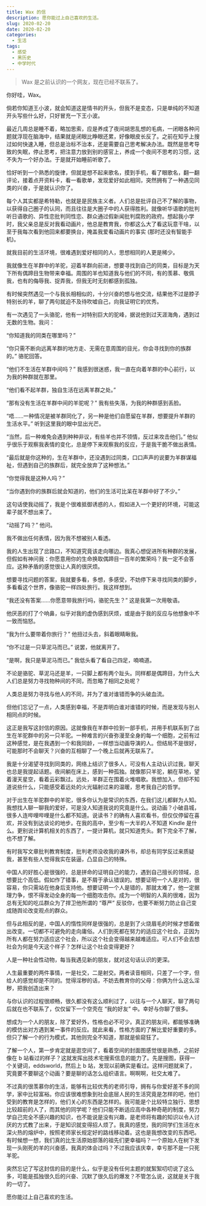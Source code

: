 ```yaml
---
title: Wax 的信
description: 愿你能过上自己喜欢的生活。
slug: 2020-02-20
date: 2020-02-20
categories:
  - 生活
tags:
  - 感受
  - 黑历史
  - 中学时代
---
```


> Wax 是之前认识的一个网友，现在已经不联系了。

你好哇，Wax。

倘若你知道王小波，就会知道这是情书的开头，但我不是变态，只是单纯的不知道开头写些什么好，只好冒充一下王小波。

最近几周总是睡不着，略加思索，应是养成了夜间胡思乱想的毛病，一闭眼各种问题就浮现在脑海中，结果就是闭眼比睁眼还累，好像眼皮长反了。之前在知乎上搜过如何快速入睡，但总是治标不治本，还是需要自己思考解决办法。既然是思考导致的失眠，停止思考，把注意力放到别的感官上，养成一个夜间不思考的习惯，这不失为一个好办法。于是就开始睡前听歌了。

恰好听到一个熟悉的旋律，但就是想不起来歌名，摸到手机，看了眼歌名，翻一翻评论，接着点开资料卡，看一看歌单，发现爱好如此相同，突然拥有了一种遇见同类的兴奋，于是就认识你了。

每个人其实都是希特勒，也就是是民族主义者。人们总是批评自己不了解的事物，以获得自己圈子的认同，而且往往是大圈子中的人获得胜利。就像听华语歌的批判听日语歌的、异性恋批判同性恋、群众通过假新闻批判腐败的政府。想起我小学时，我父亲总是反对我看动画片，他总是教育我，你都这么大了看这玩意干啥，以至于我每次看到他回来都要换台，掩盖我爱看动画片的事实 (那时还没有智能手机)。

就我目前的生活环境，很难遇到爱好相同的人，思想相同的人更是稀少。

我就像生在羊群中的羊驼，迎着羊群向前进，想要寻找到自己的同类，目标是为天下所有偶蹄目生物带来幸福。周围的羊也知道我与他们的不同，有的羡慕、敬佩我，也有的侮辱我、捉弄我，但我无时无刻都感到孤独。

有时候突然遇见一个与我长相相似的，十分兴奋的想与他交流，结果他不过是脖子特别长的羊，聊了两句就迫不及待吹嘘自己，向我证明它的优秀。

有一次遇见了一头骆驼，他有一对特别巨大的驼峰，据说他到过天涯海角，遇到过无数的生物。我问：

“你知道我的同类在哪里吗？”

“你只需不断向远离羊群的地方走、无需在意周围的目光，你会寻找到你的族群的。” 骆驼回答。

“他们不生活在羊群中间吗？” 我感到很迷惑，我一直在向着羊群的中心前行，以为我的种群就在那里。

“他们看不起羊群，独自生活在远离羊群之处。”

“那有没有生活在羊群中间的羊驼呢？” 我有些失落，为我的种群感到丢脸。

“唔……一种情况是被羊群同化了，另一种是他们自愿留在羊群，想要提升羊群的生活水平。” 听到这里我的眼中显出光芒。

“当然，后一种难免会遇到种种非议，有些羊也并不领情，反过来攻击他们。” 他似乎很乐于观察我表情的变化，总是停下来观察我的反应，于是我干脆不做出表情。

“最后就是你这种的，生在羊群中，还没遇到过同类，口口声声的说要为羊群谋福祉，但遇到自己的族群后，就完全放弃了这种想法。”

“你觉得我是这种人吗？”

“当你遇到你的族群后就会知道的，他们的生活可比呆在羊群中好了不少。”

这句话使我动摇了，我是个很难抵御诱惑的人，假如进入一个更好的环境，可能这辈子就不想出来了。

“动摇了吗？” 他问。

我不做出任何表情，因为我不想被别人看透。

我的人生出现了岔路口，不知道究竟该走向哪边。我真心想促进所有种群的发展，但假如有神问我：你愿意用你的生命换取偶蹄目一百年的繁荣吗？我一定不会答应。这种矛盾的感觉很让人真的很厌烦。

想要寻找问题的答案，我就要多看，多想，多感受，不妨停下来寻找同类的脚步，多看看这个世界，像骆驼一样四处旅行。我这样想到。

“我还没有答案……你愿意带我旅行吗，骆驼先生？” 这是我第一次用敬语。

他厌恶的打了个响鼻，似乎对我的虚伪感到厌烦，或是由于我的反应与他想象中不一致而恼怒。

“我为什么要带着你旅行？” 他扭过头去，斜着眼睛瞅我。

“你不过是一只草泥马而已。” 说罢，他就离开了。

“是啊，我只是草泥马而已。” 我低头看了看自己四足，喃喃道。

不论是骆驼、草泥马还是羊，一只脚上都有两个趾头。同样都是偶蹄目，为什么大人们总是努力寻找物种间的不同，而忽略了相同之处呢？

人类总是努力寻找与他人的不同，并为了谁对谁错而争的头破血流。

但他们忘记了一点，人类感到幸福，不是弄明白谁对谁错的时候，而是发现与别人相同点的时候。

这正是我写这封信的原因。这就像我在羊群中捡到一部手机，并用手机联系到了出生在羊驼群中的另一只羊驼。一种难言的兴奋弥漫至全身的每一个细胞，之前有过这种感觉，是在我遇到一个和我同龄，一样想当动画导演的人。但结局不是很好，可能那时不会聊天？兴奋的互相聊了一个晚上后就再无联系了。

我是十分渴望寻找到同类的，网络上结识了很多人，可没有人主动认识过我，聊天也总是我提起话题。夜间躺在床上，感到一种孤独。就像那只羊驼，躺在草地，望着漫天星空，看着云彩飘过。远处，羊群正在围着火堆唱歌。我想加入，但却不知道说些什么，只能感受着远处的火光辐射过来的温暖，思考我自己的哲学。

对于出生在羊驼群中的羊驼，很多你认为是常识的东西，在我们这儿都鲜为人知。我想找人聊一聊我的爱好，可是没人知道我说的究竟是什么。说动画？小破县城，很多人连哔哩哔哩是什么都不知道。说读书？的确有人喜欢看书，但仅仅停留在喜欢，并没有到达谈论的地步。在我的高中，至少有一大半的人不知道 Kindle 是什么。更别说计算机相关的东西了，一提计算机，就只知道秃头。剩下完全不了解，也不想了解。

有时我写文章批判教育制度，批判老师没收我的课外书，却总有同学反过来质疑我，甚至有些人觉得我实在装逼，凸显自己的特殊。

中国人的好胜心是很强的，总是拼命的证明自己的能力，遇到自己擅长的领域，总想要比个高低。假如作了错事，是不屑于承认错误的。想要证明一个人是对的，很容易，你只需站在他身后支持他。想要证明一个人是错的，那就太难了，他一定据理力争，恨不得发动全身的每一个细胞攻击你。成为一个明智的人真的很难，因为总有无知的吃瓜群众为了捍卫他所谓的 “尊严” 反驳你，也要不断努力防止自己变成随舆论改变观点的群众。

但与此相反的是，中国人的惰性同样是很强的，总是到了火烧眉毛的时候才想着做出改变。一切都不可避免的走向庸俗。人们到死都在努力的适应这个社会，正因为所有人都在努力适应这个社会，所以这个社会变得越来越难适应。可人们不会去想社会为何是今天这个样子？怎样让这个社会变得更好？

人是一种社会性动物，每当我遇见新的朋友，就对这句话认识的更深。

人生最重要的两件事情，一是社交，二是射交。两者读音相同，只差了一个字，但给人的感觉却是不同的。觉得淫秽的话，不妨去教育你的父母：你俩为什么这么淫秽，把我创造出来？

与你认识的过程很顺畅，很久都没有这么顺利过了，以往与一个人聊天，聊了两句后就在也不联系了，仅仅留下一个空壳在 “我的好友” 中。幸好与你聊了很多。

想成为一个人的朋友，除了爱好外，性格也必不可少。真正的朋友间，都能够准确的模仿出对方遇到某一事件的反应。就此来看，性格方面的了解比爱好重要的多。但只了解一个的行为模式，其他则完全不知道，那就是偷窥狂了。

了解一个人，第一步肯定就是逛空间了，看着空间的封面图感觉很是熟悉，之前好像在 b 站看过的样子？这就发挥出技术宅搜索信息的能力了。先是搜图，获得一个关键词，eddsworld，然后上 b 站，发现以前确实是看过。这样问题就来了，究竟要不要聊这个动画？要是聊的话怎么组织语言。啊啊啊，社交太难了。

不过真的很羡慕你的生活，能够有比较优秀的老师引导，拥有与你爱好差不多的同学，家中比较富裕。你应该很难想象到社会底层人民的生活究竟是怎样的吧，他们受到的教育是怎样的，他们关心的东西是怎样的。我可能是个比较特立独行、思想比较超前的人了，而其他的同学呢？他们只能不断适应高中各种奇葩的制度，努力学自己完全不感兴趣的知识，也不能说是没有兴趣，是老师将有趣的知识以令人讨厌的方式教了出来，于是知识就变得招人烦了。我真的感觉，我的同学们生活在水深火热的熔炉中，按照老师家长规定好的路线移动着。这也是我想改变的东西吧。有时候想一想，我们真的比生活原始部落的祖先们更幸福吗？一个原始人在树下发现一头刚死的羊的兴奋感，我真的体会过吗？不过我应该庆幸，幸亏那不是一只死羊驼。

突然忘记了写这封信的目的是什么，似乎是没有任何主题的就絮絮叨叨说了这么多，可能是孤独很久后的兴奋、沉默了很久后的爆发？不管怎么说，这就是关于我的一切了。

愿你能过上自己喜欢的生活。
